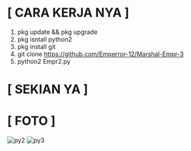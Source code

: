 # [ CARA KERJA NYA ]
1. pkg update && pkg upgrade
2. pkg isntall python2
3. pkg install git
4. git clone https://github.com/Emperror-12/Marshal-Empr-3
5. python2 Empr2.py
# [ SEKIAN YA ]

# [ FOTO ]
![py2](https://github.com/Emperror-12/Marshal-Empr-3/assets/141772297/80658f9b-176d-4e2b-9410-7e3def76ec91)
![py3](https://github.com/Emperror-12/Marshal-Empr-3/assets/141772297/7f427d98-8429-4924-9812-91b20cfcaa8f)
